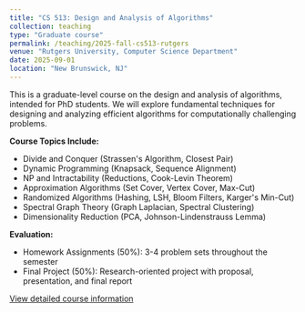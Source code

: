 ```yaml
---
title: "CS 513: Design and Analysis of Algorithms"
collection: teaching
type: "Graduate course"
permalink: /teaching/2025-fall-cs513-rutgers
venue: "Rutgers University, Computer Science Department"
date: 2025-09-01
location: "New Brunswick, NJ"
---
```


This is a graduate-level course on the design and analysis of algorithms, intended for PhD students. We will explore fundamental techniques for designing and analyzing efficient algorithms for computationally challenging problems.

**Course Topics Include:**
- Divide and Conquer (Strassen's Algorithm, Closest Pair)
- Dynamic Programming (Knapsack, Sequence Alignment)
- NP and Intractability (Reductions, Cook-Levin Theorem)
- Approximation Algorithms (Set Cover, Vertex Cover, Max-Cut)
- Randomized Algorithms (Hashing, LSH, Bloom Filters, Karger's Min-Cut)
- Spectral Graph Theory (Graph Laplacian, Spectral Clustering)
- Dimensionality Reduction (PCA, Johnson-Lindenstrauss Lemma)

**Evaluation:**
- Homework Assignments (50%): 3-4 problem sets throughout the semester
- Final Project (50%): Research-oriented project with proposal, presentation, and final report

[View detailed course information](/files/cs513-course-page.html)
